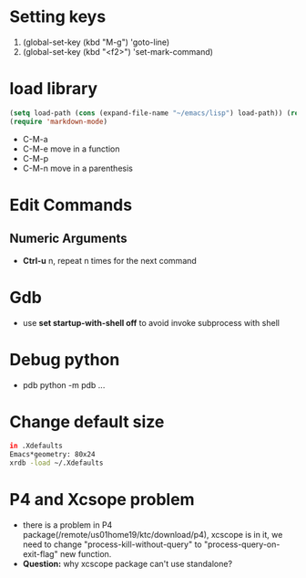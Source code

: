 # Setting keys
1.  (global-set-key (kbd "M-g") 'goto-line)
2.  (global-set-key (kbd "\<f2>") 'set-mark-command)

# load library
``````lisp
(setq load-path (cons (expand-file-name "~/emacs/lisp") load-path)) (require 'markdown-mode)
(require 'markdown-mode)
``````
-   C-M-a
-   C-M-e move in a function
-   C-M-p
-   C-M-n move in a parenthesis
# Edit Commands
## Numeric Arguments

-   **Ctrl-u** n, repeat n times for the next command
# Gdb

-   use **set startup-with-shell off** to avoid invoke subprocess with shell
# Debug python

- pdb python -m pdb ...

# Change default size
```bash
in .Xdefaults
Emacs*geometry: 80x24
xrdb -load ~/.Xdefaults
```
# P4 and Xcsope problem
* there is a problem in P4 package(/remote/us01home19/ktc/download/p4), xcscope is in it, we need to change "process-kill-without-query" to "process-query-on-exit-flag" new function.
* **Question:** why xcscope package can't use standalone?